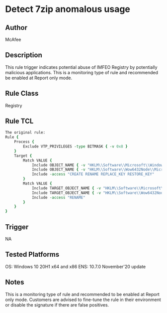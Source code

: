 # Detect 7zip anomalous usage

## Author
McAfee

## Description
This rule trigger indicates potential abuse of IMFEO Registry by potentially malicious applications. This is a monitoring type of rule and recommended be enabled at Report only mode.

## Rule Class 
Registry

## Rule TCL
```tcl
The original rule: 
Rule {
	Process {
		Exclude VTP_PRIVILEGES -type BITMASK { -v 0x8 }
	}
	Target {
		Match VALUE {
			Include OBJECT_NAME { -v "HKLM\\Software\\Microsoft\\Windows NT\\CurrentVersion\\Image File Execution Options\\**" }
			Include OBJECT_NAME { -v "HKLM\\Software\\Wow6432Node\\Microsoft\\Windows NT\\CurrentVersion\\Image File Execution Options\\**" }
			Include -access "CREATE RENAME REPLACE_KEY RESTORE_KEY" 
		}
		Match VALUE {
			Include TARGET_OBJECT_NAME { -v "HKLM\\Software\\Microsoft\\Windows NT\\CurrentVersion\\Image File Execution Options\\**" }
			Include TARGET_OBJECT_NAME { -v "HKLM\\Software\\Wow6432Node\\Microsoft\\Windows NT\\CurrentVersion\\Image File Execution Options\\**" }
			Include -access "RENAME" 
		}
	}
}
```

## Trigger
NA

## Tested Platforms
OS: Windows 10 20H1 x64 and x86
ENS: 10.7.0 November'20 update

## Notes
This is a monitoring type of rule and recommended to be enabled at Report only mode. Customers are advised to fine-tune the rule in their environment or disable the signature if there are false positives. 